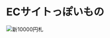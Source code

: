 # ECサイトっぽいもの

![新10000円札](https://2.bp.blogspot.com/-ZBR9F9hvEmc/XL8GlHiNEQI/AAAAAAABSg0/bJrihcTOyl0eQfEznKq8P9EznNY1_j-WgCLcBGAs/s450/money_10000_shibusawa.png)
